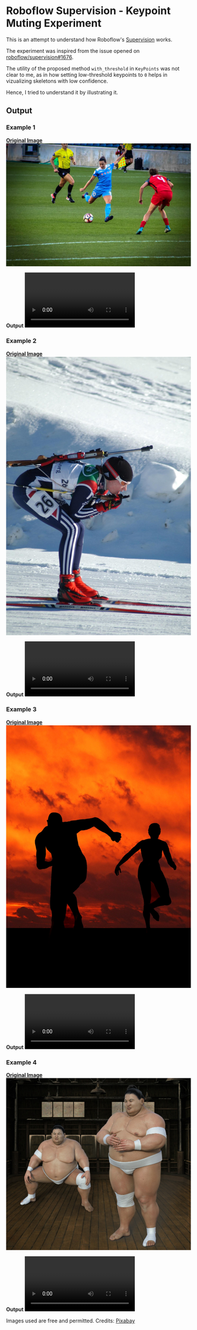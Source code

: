 # Roboflow Supervision - Keypoint Muting Experiment

This is an attempt to understand how Roboflow's [Supervision](https://github.com/roboflow/supervision) works.

The experiment was inspired from the issue opened on [roboflow/supervision#1676](https://github.com/roboflow/supervision/issues/1676).

The utility of the proposed method `with_threshold` in `KeyPoints` was not clear to me, as in how setting low-threshold keypoints to `0` helps in vizualizing skeletons with low confidence.

Hence, I tried to understand it by illustrating it.

## Output

### Example 1

**[Original Image](https://pixabay.com/photos/soccer-competition-football-stadium-3311817/)**
![Example 1 – Original Image](examples/1.jpg "Example 1 – Original Image")

**Output**
![Example 1 – Output](examples/1.webm "Example 1 – Output")

### Example 2

**[Original Image](https://pixabay.com/photos/ski-skier-sports-downhill-slope-79564/)**
![Example 2 – Original Image](examples/2.jpg "Example 2 – Original Image")

**Output**
![Example 2 – Output](examples/2.webm "Example 2 – Output")

### Example 3

**[Original Image](https://pixabay.com/photos/runners-male-sport-run-athlete-373099/)**
![Example 3 – Original Image](examples/3.jpg "Example 3 – Original Image")

**Output**
![Example 3 – Output](examples/3.webm "Example 3 – Output")

### Example 4

**[Original Image](https://pixabay.com/photos/sumo-wrestler-athlete-wrestler-hall-3196753/)**
![Example 4 – Original Image](examples/4.jpg "Example 4 – Original Image")

**Output**
![Example 4 – Output](examples/4.webm "Example 4 – Output")

Images used are free and permitted. Credits: [Pixabay](https://pixabay.com)